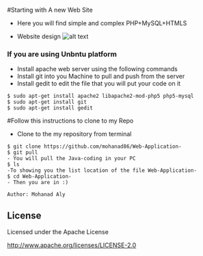 #Starting with A new Web Site
- Here you will find simple and complex PHP+MySQL+HTMLS 

- Website design 
![alt text](http://www.webfuel.com/services/web-design.png)

	
### If you are using Unbntu platform
 
- Install apache web server using the following commands
- Install git into you Machine to pull and push from the server
- Install gedit to edit the file that you will put your code on it

```
$ sudo apt-get install apache2 libapache2-mod-php5 php5-mysql
$ sudo apt-get install git
$ sudo apt-get install gedit
```
#Follow this instructions to clone to my Repo
- Clone to the my repository from terminal
``` 
$ git clone https://github.com/mohanad86/Web-Application-
$ git pull 
- You will pull the Java-coding in your PC
$ ls
-To showing you the list location of the file Web-Application-
$ cd Web-Application-
- Then you are in :)
``` 


    Author: Mohanad Aly 

License
----
Licensed under the Apache License

http://www.apache.org/licenses/LICENSE-2.0
